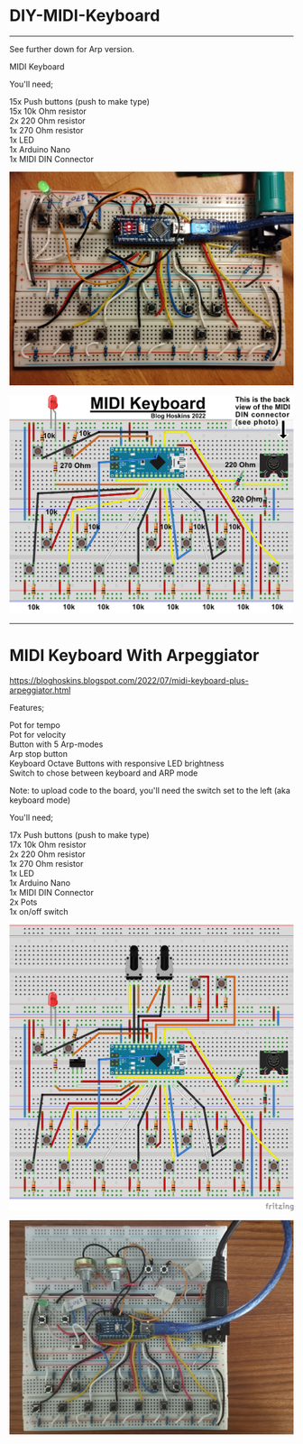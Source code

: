 # DIY-MIDI-Keyboard 
_____________________________________________________________________


See further down for Arp version.

MIDI Keyboard

You'll need;

15x   Push buttons (push to make type)<br />
15x   10k Ohm resistor<br />
2x     220 Ohm resistor<br />
1x     270 Ohm resistor<br />
1x     LED<br />
1x     Arduino Nano<br />
1x     MIDI DIN Connector<br />

![MIDI Keyboard image](DIY_midi_Keyboard.jpg)

![fritzing keyboard image](Arduino_MIDI_Keyboard_bb.png)


_____________________________________________________________________

# MIDI Keyboard With Arpeggiator

https://bloghoskins.blogspot.com/2022/07/midi-keyboard-plus-arpeggiator.html

Features;

Pot for tempo<br />
Pot for velocity<br />
Button with 5 Arp-modes<br />
Arp stop button<br />
Keyboard Octave Buttons with responsive LED brightness<br />
Switch to chose between keyboard and ARP mode  <br />


Note: to upload code to the board, you'll need the switch set to the left (aka keyboard mode)


You'll need;

17x   Push buttons (push to make type)<br />
17x   10k Ohm resistor<br />
2x     220 Ohm resistor<br />
1x     270 Ohm resistor<br />
1x     LED<br />
1x     Arduino Nano<br />
1x     MIDI DIN Connector<br />
2x     Pots <br />
1x     on/off switch<br />

![Fritzing image](Arduino_MIDI_Keyboard_plus_ARP_bb.png)

![breadboard midi arp image](arduino_midi_arp.jpg)